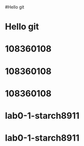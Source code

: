 #Hello git 
# Hello git 
# 108360108 
# 108360108
# 108360108
# lab0-1-starch8911
# lab0-1-starch8911

